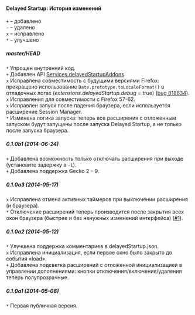 ﻿#### Delayed Startup: История изменений

`+` – добавлено<br>
`-` – удалено<br>
`x` – исправлено<br>
`*` – улучшено<br>

##### master/HEAD
`*` Упрощен внутренний код.<br>
`+` Добавлен API <a href="https://github.com/Infocatcher/Delayed_Startup#api">Services.delayedStartupAddons</a>.<br>
`x` Исправлена совместимость с будущими версиями Firefox: прекращено использование `Date.prototype.toLocaleFormat()` в отладочных логах (<em>extensions.delayedStartup.debug</em> = true) (<a href="https://bugzilla.mozilla.org/show_bug.cgi?id=818634">bug 818634</a>).<br>
`x` Исправления для совместимости с Firefox 57-62.<br>
`x` Исправлен запуск после падения браузера, если используется расширение Session Manager.<br>
`*` Изменена логика запуска: теперь все расширения с отложенным запуском будут запущены после запуска Delayed Startup, а не только после запуска браузера.<br>

##### 0.1.0b1 (2014-06-24)
`+` Добавлена возможность только отключать расширения при выходе (установите задержку в `-1`).<br>
`+` Добавлена поддержка Gecko 2 – 9.<br>

##### 0.1.0a3 (2014-05-17)
`x` Исправлена отмена активных таймеров при выключении расширения (и браузера).<br>
`*` Отключение расширений теперь производится после закрытия всех окон браузера (быстрее и без ненужных изменений интерфейса) (<a href="https://github.com/Infocatcher/Delayed_Startup/issues/1">#1</a>).<br>

##### 0.1.0a2 (2014-05-12)
`*` Улучшена поддержка комментариев в delayedStartup.json.<br>
`x` Исправлена инициализация, если первое окно было закрыто до события «load».<br>
`+` Добавлена подсветка расширений с отложенной инициализацией в управлении дополнениями: кнопки отключения/включения/удаления теперь полупрозрачные.<br>

##### 0.1.0a1 (2014-05-08)
`*` Первая публичная версия.<br>